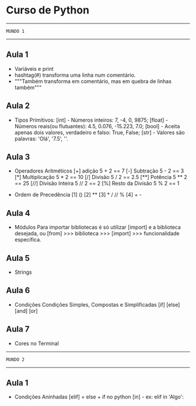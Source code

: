 # Curso de Python
---
    MUNDO 1
---
## Aula 1
- Variáveis e print
- hashtag(#) transforma uma linha num comentário.
- """Também transforma em comentário, mas em quebra de linhas também"""

## Aula 2
- Tipos Primitivos:
    [int] - Números inteiros: 7, -4, 0, 9875;
    [float] - Números reais(ou flutuantes): 4.5, 0.076, -15.223, 7.0;
    [bool] - Aceita apenas dois valores, verdadeiro e falso: True, False;
    [str] - Valores são palavras: 'Olá', '7.5', ''.

## Aula 3
- Operadores Aritméticos
    [+] adição                  5 + 2 == 7
    [-] Subtração               5 - 2 == 3
    [*] Multiplicação           5 * 2 == 10
    [/] Divisão                 5 / 2 == 2.5
    [**] Potência               5 ** 2 == 25
    [//] Divisão Inteira        5 // 2 == 2
    [%] Resto da Divisão        5 % 2 == 1

- Ordem de Precedência
    [1] ()
    [2] **
    [3] *   /   //  %
    [4] +   -

## Aula 4
- Módulos
    Para importar bibliotecas é só utilizar [import] e a biblioteca desejada, ou [from] >>> biblioteca >>> [import] >>> funcionalidade específica.

## Aula 5
- Strings
    
## Aula 6
- Condições
    Condições Simples, Compostas e Simplificadas
    [if]
    [else]
    [and]
    [or]

## Aula 7
- Cores no Terminal
---
    MUNDO 2
---
## Aula 1
- Condições Aninhadas
    [elif] = else + if no python
    [in] - ex: elif <nome> in 'Algo':
